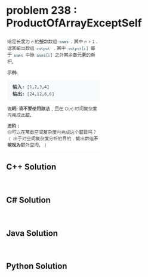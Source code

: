 
# problem 238 : ProductOfArrayExceptSelf

<img src="https://github.com/Peefy/PeefyLeetCode/blob/master/doc/201-300/238.ProductOfArrayExceptSelf/problem.png"/>

## C++ Solution

```c++



```

## C# Solution

```csharp



```

## Java Solution

```java



```

## Python Solution

```python

     

```





